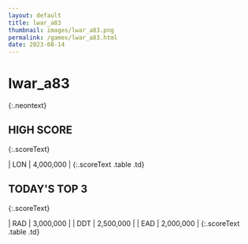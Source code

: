 ```yaml
---
layout: default
title: lwar_a83
thumbnail: images/lwar_a83.png
permalink: /games/lwar_a83.html
date: 2023-08-14
---
```


# lwar_a83 
{:.neontext}

## HIGH SCORE
{:.scoreText}

| LON | 4,000,000 | 
{:.scoreText .table .td}

## TODAY'S TOP 3
{:.scoreText}

| RAD | 3,000,000 | 
| DDT | 2,500,000 | 
| EAD | 2,000,000 | 
{:.scoreText .table .td}
